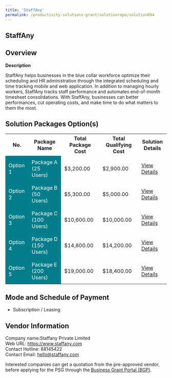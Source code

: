 ```yaml
---
title: 'StaffAny'
permalink: /productivity-solutions-grant/solutionrepo/solution894
---
```


## StaffAny

## Overview

**Description**

StaffAny helps businesses in the blue collar workforce optimize their scheduling and HR administration through the integrated scheduling and time tracking mobile and web application. In addition to managing hourly workers, StaffAny tracks staff performance and automates end-of-month timesheet consolidations. With StaffAny, businesses can better performances, cut operating costs, and make time to do what matters to them the most.

## Solution Packages Option(s)

<table>
<tr>
<th><b>No.</b></th>
<th><b>Package Name</b></th>
<th><b>Total Package Cost</b></th>
<th><b>Total Qualifying Cost</b></th>
<th><b>Solution Details</b></th>
</tr>
<tr>
<td style='padding: 10px; background-color: #037E8A; color: #FFFFFF;'>Option 1</td>
<td style='padding: 10px; background-color: #037E8A; color: #FFFFFF;'>Package A (25 Users)</td>
<td style='padding: 10px;'>$3,200.00</td>
<td style='padding: 10px;'>$2,900.00</td>
<td style='padding: 10px;'><a href='/images/psg/Staffany_Desensitised_Annex_3_Part_1.pdf' target='_blank'>View Details</a></td>
</tr>
<tr>
<td style='padding: 10px; background-color: #037E8A; color: #FFFFFF;'>Option 2</td>
<td style='padding: 10px; background-color: #037E8A; color: #FFFFFF;'>Package B (50 Users)	</td>
<td style='padding: 10px;'>$5,300.00</td>
<td style='padding: 10px;'>$5,000.00</td>
<td style='padding: 10px;'><a href='/images/psg/Staffany_Desensitised_Annex_3_Part_2.pdf' target='_blank'>View Details</a></td>
</tr>
<tr>
<td style='padding: 10px; background-color: #037E8A; color: #FFFFFF;'>Option 3</td>
<td style='padding: 10px; background-color: #037E8A; color: #FFFFFF;'>Package C (100 Users)</td>
<td style='padding: 10px;'>$10,600.00</td>
<td style='padding: 10px;'>$10,000.00</td>
<td style='padding: 10px;'><a href='/images/psg/Staffany_Desensitised_Annex_3_Part_3.pdf' target='_blank'>View Details</a></td>
</tr>
<tr>
<td style='padding: 10px; background-color: #037E8A; color: #FFFFFF;'>Option 4</td>
<td style='padding: 10px; background-color: #037E8A; color: #FFFFFF;'>Package D (150 Users)</td>
<td style='padding: 10px;'>$14,800.00</td>
<td style='padding: 10px;'>$14,200.00</td>
<td style='padding: 10px;'><a href='/images/psg/Staffany_Desensitised_Annex_3_Part_4.pdf' target='_blank'>View Details</a></td>
</tr>
<tr>
<td style='padding: 10px; background-color: #037E8A; color: #FFFFFF;'>Option 5</td>
<td style='padding: 10px; background-color: #037E8A; color: #FFFFFF;'>Package E (200 Users)</td>
<td style='padding: 10px;'>$19,000.00</td>
<td style='padding: 10px;'>$18,400.00</td>
<td style='padding: 10px;'><a href='/images/psg/Staffany_Desensitised_Annex_3_Part_5.pdf' target='_blank'>View Details</a></td>
</tr>
</table>

## Mode and Schedule of Payment

 - Subscription / Leasing

## Vendor Information

 Company name:Staffany Private Limited<br>Web URL: https://www.staffany.com <br>Contact Hotline: 88145422 <br>Contact Email: hello@staffany.com 

Interested companies can get a quotation from the pre-approved vendor, before applying for the PSG through the <a href='https://www.businessgrants.gov.sg/' target='_blank' rel='noopener'>Business Grant Portal (BGP)</a>.

<script src="/jquery/resize-tables.js"></script>
